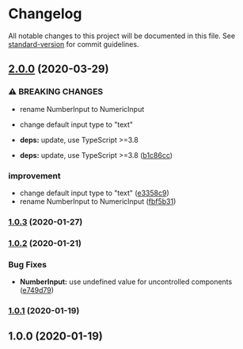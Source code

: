 # Changelog

All notable changes to this project will be documented in this file. See [standard-version](https://github.com/conventional-changelog/standard-version) for commit guidelines.

## [2.0.0](https://github.com/kripod/react-typed-inputs/compare/v1.0.3...v2.0.0) (2020-03-29)

### ⚠ BREAKING CHANGES

- rename NumberInput to NumericInput
- change default input type to "text"
- **deps:** update, use TypeScript >=3.8

- **deps:** update, use TypeScript >=3.8 ([b1c86cc](https://github.com/kripod/react-typed-inputs/commit/b1c86ccefefecba639ffad530439b121d71edcfc))

### improvement

- change default input type to "text" ([e3358c9](https://github.com/kripod/react-typed-inputs/commit/e3358c92c5eecdb7d5b02adfbf89a89d0f33674c))
- rename NumberInput to NumericInput ([fbf5b31](https://github.com/kripod/react-typed-inputs/commit/fbf5b31eabe4c84547e2815984d3ecb79b7a5480))

### [1.0.3](https://github.com/kripod/react-typed-inputs/compare/v1.0.2...v1.0.3) (2020-01-27)

### [1.0.2](https://github.com/kripod/react-typed-inputs/compare/v1.0.1...v1.0.2) (2020-01-21)

### Bug Fixes

- **NumberInput:** use undefined value for uncontrolled components ([e749d79](https://github.com/kripod/react-typed-inputs/commit/e749d79d5d77c6efcde3aac6d8f08653305c942f))

### [1.0.1](https://github.com/kripod/react-typed-inputs/compare/v1.0.0...v1.0.1) (2020-01-19)

## 1.0.0 (2020-01-19)
